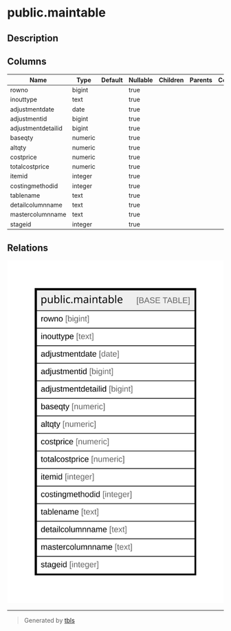 # public.maintable

## Description

## Columns

| Name | Type | Default | Nullable | Children | Parents | Comment |
| ---- | ---- | ------- | -------- | -------- | ------- | ------- |
| rowno | bigint |  | true |  |  |  |
| inouttype | text |  | true |  |  |  |
| adjustmentdate | date |  | true |  |  |  |
| adjustmentid | bigint |  | true |  |  |  |
| adjustmentdetailid | bigint |  | true |  |  |  |
| baseqty | numeric |  | true |  |  |  |
| altqty | numeric |  | true |  |  |  |
| costprice | numeric |  | true |  |  |  |
| totalcostprice | numeric |  | true |  |  |  |
| itemid | integer |  | true |  |  |  |
| costingmethodid | integer |  | true |  |  |  |
| tablename | text |  | true |  |  |  |
| detailcolumnname | text |  | true |  |  |  |
| mastercolumnname | text |  | true |  |  |  |
| stageid | integer |  | true |  |  |  |

## Relations

![er](public.maintable.svg)

---

> Generated by [tbls](https://github.com/k1LoW/tbls)
